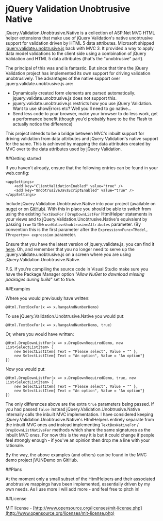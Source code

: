 jQuery Validation Unobtrusive Native
====================================

jQuery.Validation.Unobtrusive.Native is a collection of ASP.Net MVC HTML helper extensions that make use of jQuery Validation's native unobtrusive support for validation driven by HTML 5 data attributes.  Microsoft shipped [jquery.validate.unobtrusive.js](http://bradwilson.typepad.com/blog/2010/10/mvc3-unobtrusive-validation.html) back with MVC 3.  It provided a way to apply data model validations to the client side using a combination of jQuery Validation and HTML 5 data attributes (that's the "unobtrusive" part).

The principal of this was and is fantastic.  But since that time the jQuery Validation project has implemented its own support for driving validation unobtrusively.  The advantages of the native support over jquery.validate.unobtrusive.js are:

* Dynamically created form elements are parsed automatically.  jquery.validate.unobtrusive.js does not support this.
* jquery.validate.unobtrusive.js restricts how you use jQuery Validation.  Want to use showErrors etc?  Well you'll need to go native... 
* Send less code to your browser, make your browser to do less work, get a performance benefit (though you'd probably have to be the Flash to actually notice the difference)

This project intends to be a bridge between MVC's inbuilt support for driving validation from data attributes and jQuery Validation's native support for the same.  This is achieved by mapping the data attributes created by MVC over to the data attributes used by jQuery Validation.

##Getting started

If you haven't already, ensure that the following entries can be found in your web.config:

    <appSettings>
        <add key="ClientValidationEnabled" value="true" />
        <add key="UnobtrusiveJavaScriptEnabled" value="true" />
    </appSettings>

Include jQuery.Validation.Unobtrusive.Native into your project (available on [nuget](https://www.nuget.org/packages/jQuery.Validation.Unobtrusive.Native/) or on [GitHub](http://github.com/johnnyreilly/jQueryValidateNativeUnobtrusiveMVC)). With this in place you should be able to switch from using the existing `TextBoxFor` / `DropDownListFor` HtmlHelper statements in your views and to jQuery.Validation.Unobtrusive.Native's equivalent by passing `true` to the `useNativeUnobtrusiveAttributes` parameter. (By convention this is the first parameter after the `Expression<Func<TModel, TProperty>> expression` parameter.
	
Ensure that you have the latest version of jquery.validate.js, you can find it [here](http://jqueryvalidation.org/).  Oh, and remember that you no longer need to serve up the jquery.validate.unobtrusive.js on a screen where you are using jQuery.Validation.Unobtrusive.Native.

P.S. If you're compiling the source code in Visual Studio make sure you have the Package Manager option *"Allow NuGet to download missing packages during build"* set to true.

##Examples

Where you would previously have written:

    @Html.TextBoxFor(x => x.RangeAndNumberDemo)

To use jQuery.Validation.Unobtrusive.Native you would put:

    @Html.TextBoxFor(x => x.RangeAndNumberDemo, true)

Or, where you would have written:

    @Html.DropDownListFor(x => x.DropDownRequiredDemo, new List<SelectListItem> {
        new SelectListItem{ Text = "Please select", Value = "" },
        new SelectListItem{ Text = "An option", Value = "An option"}
    })

Now you would put:

    @Html.DropDownListFor(x => x.DropDownRequiredDemo, true, new List<SelectListItem> {
        new SelectListItem{ Text = "Please select", Value = "" },
        new SelectListItem{ Text = "An option", Value = "An option"}
    })

The only differences above are the extra `true` parameters being passed.  If you had passed `false` instead jQuery.Validation.Unobtrusive.Native internally calls the inbuilt MVC implementation.  I have considered keeping jQuery.Validation.Unobtrusive.Native's HtmlHelpers entirely separate from the inbuilt MVC ones and instead implementing `TextBoxNativeFor` / `DropDownListNativeFor` methods which share the same signatures as the inbuilt MVC ones.  For now this is the way it is but it could change if people feel strongly enough - if you've an opinion then drop me a line with your rationale.

By the way, the above examples (and others) can be found in the MVC demo project jVUNDemo on GitHub.

##Plans

At the moment only a small subset of the HtmlHelpers and their associated unobtrusive mappings have been implemented, essentially driven by my own needs.  As I use more I will add more - and feel free to pitch in!

##License

MIT license - [http://www.opensource.org/licenses/mit-license.php](http://www.opensource.org/licenses/mit-license.php)
